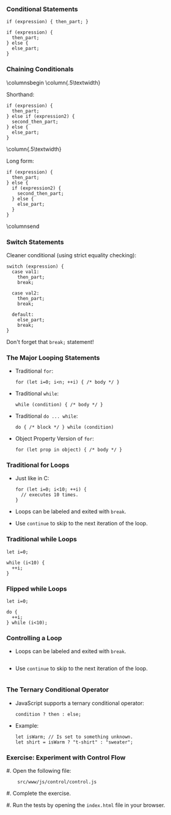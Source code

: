 ### Conditional Statements

~~~ {.javascript}
if (expression) { then_part; }

if (expression) {
  then_part;
} else {
  else_part;
}
~~~

### Chaining Conditionals

\columnsbegin
\column{.5\textwidth}

Shorthand:

~~~ {.javascript}
if (expression) {
  then_part;
} else if (expression2) {
  second_then_part;
} else {
  else_part;
}
~~~

\column{.5\textwidth}

Long form:

~~~ {.javascript}
if (expression) {
  then_part;
} else {
  if (expression2) {
    second_then_part;
  } else {
    else_part;
  }
}
~~~

\columnsend

### Switch Statements

Cleaner conditional (using strict equality checking):

~~~ {.javascript}
switch (expression) {
  case val1:
    then_part;
    break;

  case val2:
    then_part;
    break;

  default:
    else_part;
    break;
}
~~~

Don't forget that `break;` statement!

### The Major Looping Statements

  * Traditional `for`:

    ~~~ {.javascript}
    for (let i=0; i<n; ++i) { /* body */ }
    ~~~

  * Traditional `while`:

    ~~~ {.javascript}
    while (condition) { /* body */ }
    ~~~

  * Traditional `do ... while`:

    ~~~ {.javascript}
    do { /* block */ } while (condition)
    ~~~

  * Object Property Version of `for`:

    ~~~ {.javascript}
    for (let prop in object) { /* body */ }
    ~~~

### Traditional for Loops

  - Just like in C:

    ~~~ {.javascript}
    for (let i=0; i<10; ++i) {
      // executes 10 times.
    }
    ~~~

  - Loops can be labeled and exited with `break`.

  - Use `continue` to skip to the next iteration of the loop.

### Traditional while Loops

~~~ {.javascript}
let i=0;

while (i<10) {
  ++i;
}
~~~

### Flipped while Loops

~~~ {.javascript}
let i=0;

do {
  ++i;
} while (i<10);
~~~

### Controlling a Loop

  - Loops can be labeled and exited with `break`.

    ~~~ {.javascript insert="../../src/examples/js/for-loop.js" token="break"}
    ~~~

  - Use `continue` to skip to the next iteration of the loop.

    ~~~ {.javascript insert="../../src/examples/js/for-loop.js" token="continue"}
    ~~~

### The Ternary Conditional Operator

  - JavaScript supports a ternary conditional operator:

    ~~~ {.example}
    condition ? then : else;
    ~~~

  - Example:

    ~~~ {.javascript}
    let isWarm; // Is set to something unknown.
    let shirt = isWarm ? "t-shirt" : "sweater";
    ~~~

### Exercise: Experiment with Control Flow

  #. Open the following file:

        src/www/js/control/control.js

  #. Complete the exercise.

  #. Run the tests by opening the `index.html` file in your browser.
